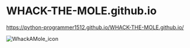 # WHACK-THE-MOLE.github.io

https://python-programmer1512.github.io/WHACK-THE-MOLE.github.io/

![WhackAMole_icon](https://github.com/user-attachments/assets/4361dddf-1b77-4116-9aaa-5a895ecb01b9)
